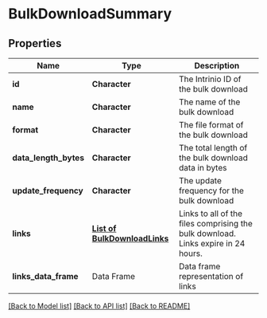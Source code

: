 # BulkDownloadSummary

[//]: # (CLASS:IntrinioSDK::BulkDownloadSummary)

[//]: # (KIND:object)

## Properties

[//]: # (START_DEFINITION)

Name | Type | Description
------------ | ------------- | -------------
**id** | **Character** | The Intrinio ID of the bulk download &nbsp;
**name** | **Character** | The name of the bulk download &nbsp;
**format** | **Character** | The file format of the bulk download &nbsp;
**data_length_bytes** | **Character** | The total length of the bulk download data in bytes &nbsp;
**update_frequency** | **Character** | The update frequency for the bulk download &nbsp;
**links** | [**List of BulkDownloadLinks**](BulkDownloadLinks.md) | Links to all of the files comprising the bulk download. Links expire in 24 hours. &nbsp;
**links_data_frame** | Data Frame | Data frame representation of links

[//]: # (END_DEFINITION)


[//]: # (CONTAINED_CLASS:IntrinioSDK::BulkDownloadLinks)


[[Back to Model list]](../README.md#documentation-for-models) [[Back to API list]](../README.md#documentation-for-api-endpoints) [[Back to README]](../README.md)


